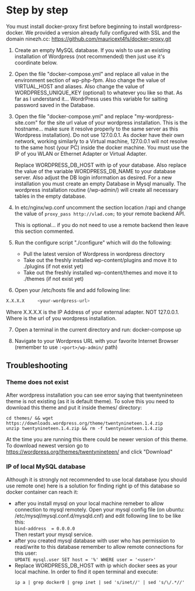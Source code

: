 # Step by step

You must install docker-proxy first before beginning to install 
wordpress-docker. We provided a version already fully configured 
with SSL and the domain ninezh.cc: 
https://github.com/mauricext4fs/docker-proxy.git

1. Create an empty MySQL database. If you wish to use an existing 
   installation of Wordpress (not recommended) then just use it's 
   coordinate below.
2. Open the file "docker-compose.yml" and replace all value in 
   the environment section of wp-php-fpm. Also change the value 
   of VIRTUAL_HOST and aliases. Also change the value 
   of WORDPRESS_UNIQUE_KEY (optional) to whatever you like so that.
   As far as I understand it... WordrPress uses this variable for
   salting password saved in the Database.
3. Open the file "docker-compose.yml" and replace 
   "my-wordpress-site.com" for 
   the site url value of your wordpress installation. This is the 
   hostname... make sure it resolve properly to the same server 
   as this Wordpress installation). Do not use 127.0.0.1. As 
   docker have their own network, working similarly to a Virtual 
   machine, 127.0.0.1 will not resolve to the same host (your 
   PC) inside the docker machine. You must use the IP of you 
   WLAN or Ethernet Adapter or Virtual Adapter.

   Replace WORDPRESS_DB_HOST with ip of your database. Also 
   replace the value of the variable WORDPRESS_DB_NAME to your 
   database server. Also adjust the DB login information as desired. 
   For a new installation you must create an empty Database in Mysql 
   manually. The wordpress installation routine (/wp-admin/) will 
   create all necessary tables in the empty database.

4. In etc/nginx/wp.conf uncomment the section location /rapi 
   and change the value of `proxy_pass http://vlad.com;`
   to your remote backend API.

   This is optional... if you do not need to use a remote backend 
   then leave this section commented.

5. Run the configure script "./configure" which will do the following: 
    - Pull the latest version of Wordpress in wordpress directory
    - Take out the freshly installed wp-content/plugins and move it to ./plugins 
      (if not exist yet)
    - Take out the freshly installed wp-content/themes and move it to ./themes
      (if not exist yet)
6. Open your /etc/hosts file and add following line:<br/>
```sh
X.X.X.X     <your-wordpress-url>
```
   Where X.X.X.X is the IP Address of your external adapter. NOT 127.0.0.1.
   Where <your-wordpress-url> is the url of you wordpress installation.

7. Open a terminal in the current directory and run: docker-compose up

8. Navigate to your Wordpress URL with your favorite Internet Browser
(remember to use `:<port>/wp-admin/` path)

## Troubleshooting

### Theme does not exist
After wordpress installation you can see error saying that twentynineteen theme
is not existing (as it is default theme). To solve this you need to download this 
theme and put it inside themes/ directory:
```
cd themes/ && wget https://downloads.wordpress.org/theme/twentynineteen.1.4.zip
unzip twentynineteen.1.4.zip && rm -f twentynineteen.1.4.zip
```
At the time you are running this there could be newer version of this theme.
To download newest version go to https://wordpress.org/themes/twentynineteen/
and click "Download"

### IP of local MySQL database
Although it is strongly not recommended to use local database (you should use remote one) here is a solution for finding right ip of this database so docker container can reach it:
- after you install mysql on your local machine remeber to
allow connection to mysql remotely. Open your mysql config
file (on ubuntu: /etc/mysql/mysql.conf.d/mysqld.cnf) and edit
following line to be like this:<br/>
`bind-address  = 0.0.0.0`<br/>
Then restart your mysql service.
- after you created mysql database with user who has permission
to read/write to this database remember to allow remote 
connections for this user:<br/>
`UPDATE mysql.user SET host = '%' WHERE user = '<user>'`
- Replace WORDPRESS_DB_HOST with ip which docker sees as your local 
machine. In order to find it open terminal and execute:
  ```
  ip a | grep docker0 | grep inet | sed 's/inet//' | sed 's/\/.*//'
  ```
